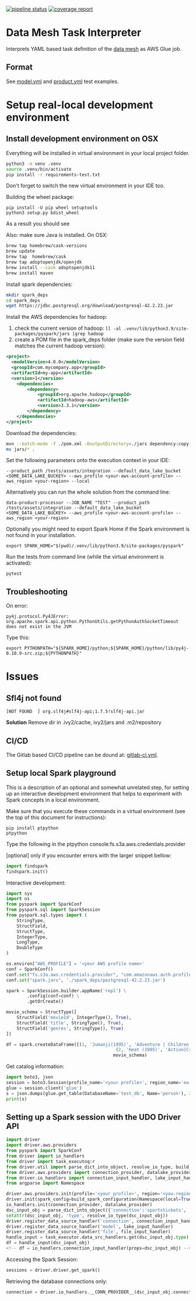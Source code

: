 [![pipeline status](https://gitlab.aws.dev/aws-sa-dach/teams/dnb/data-mesh-task-interpreter/badges/master/pipeline.svg)](https://gitlab.aws.dev/aws-sa-dach/teams/dnb/data-mesh-task-interpreter/-/commits/master)
[![coverage report](https://gitlab.aws.dev/aws-sa-dach/teams/dnb/data-mesh-task-interpreter/badges/master/coverage.svg)](https://gitlab.aws.dev/aws-sa-dach/teams/dnb/data-mesh-task-interpreter/-/commits/master)

# Data Mesh Task Interpreter

Interprets YAML based task definition of
the [data mesh](https://gitlab.aws.dev/aws-sa-dach/teams/dnb/data-mesh-solution) as AWS Glue job.

## Format

See [model.yml](deprecated_ts/interpreters/model.yml) and [product.yml](deprecated_ts/interpreters/product.yml)
test examples.

# Setup real-local development environment

## Install development environment on OSX

Everything will be installed in virtual environment in your local project folder.

```bash
python3 -m venv .venv
source .venv/bin/activate
pip install -r requirements-test.txt
```

Don't forget to switch the new virtual environment in your IDE too.

Building the wheel package:

```commandline
pip install -U pip wheel setuptools
python3 setup.py bdist_wheel
```

As a result you should see

Also: make sure Java is installed. On OSX:

```bash
brew tap homebrew/cask-versions
brew update
brew tap  homebrew/cask
brew tap adoptopenjdk/openjdk
brew install --cask adoptopenjdk11
brew install maven
```

Install spark dependencies:

```bash
mkdir spark_deps
cd spark_deps
wget https://jdbc.postgresql.org/download/postgresql-42.2.23.jar
```

Install the AWS dependencies for hadoop:

1. check the current version of hadoop: `ll -al .venv/lib/python3.9/site-packages/pyspark/jars |grep hadoop`
2. create a POM file in the spark_deps folder (make sure the version field matches the current hadoop version):

```xml
<project>
  <modelVersion>4.0.0</modelVersion>
  <groupId>com.mycompany.app</groupId>
  <artifactId>my-app</artifactId>
  <version>1</version>
    <dependencies>
        <dependency>
            <groupId>org.apache.hadoop</groupId>
            <artifactId>hadoop-aws</artifactId>
            <version>3.3.1</version>
        </dependency>
    </dependencies>
</project>
```

Download the dependencies:

```bash
mvn --batch-mode -f ./pom.xml -DoutputDirectory=./jars dependency:copy-dependencies
mv jars/* .
```

Set the following parameters onto the execution context in your IDE:

```commandline
--product_path /tests/assets/integration --default_data_lake_bucket <SOME_DATA_LAKE_BUCKEY> --aws_profile <your-aws-account-profile> --aws_region <your-region> --local
```

Alternatively you can run the whole solution from the command line:

```commandline
data-product-processor --JOB_NAME "TEST" --product_path /tests/assets/integration --default_data_lake_bucket <SOME_DATA_LAKE_BUCKEY> --aws_profile <your-aws-account-profile> --aws_region <your-region>
```

Optionally you might need to export Spark Home if the Spark environment is not found in your installation.

```commandline
export SPARK_HOME="$(pwd)/.venv/lib/python3.9/site-packages/pyspark"
```

Run the tests from command line (while the virtual environment is activated):

```commandline
pytest
```

## Troubleshooting

On error:

```
py4j.protocol.Py4JError: org.apache.spark.api.python.PythonUtils.getPythonAuthSocketTimeout does not exist in the JVM
```

Type this:

```commandline
export PYTHONPATH="${SPARK_HOME}/python;${SPARK_HOME}/python/lib/py4j-0.10.9-src.zip;${PYTHONPATH}"
```

# Issues

## Sfl4j not found

```commandline
[NOT FOUND  ] org.slf4j#slf4j-api;1.7.5!slf4j-api.jar
```

**Solution**
Remove dir in .ivy2/cache, ivy2/jars and .m2/repository

## CI/CD

The Gitlab based CI/CD pipeline can be dound at: [gitlab-ci.yml](.gitlab-ci.yml).

## Setup local Spark playground

This is a description of an optional and somewhat unrelated step, for setting up an interactive development environment that helps to experiment with Spark concepts in a local environment.

Make sure that you execute these commands in a virtual environment (see the top of this document for instructions):

```commandline
pip install ptpython
ptpython
```

Type the following in the ptpython console:fs.s3a.aws.credentials.provider

[optional] only if you encounter errors with the larger snippet bellow:

```python
import findspark
findspark.init()
```

Interactive development:

```python
import sys
import os
from pyspark import SparkConf
from pyspark.sql import SparkSession
from pyspark.sql.types import (
    StringType,
    StructField,
    StructType,
    IntegerType,
    LongType,
    DoubleType
)

os.environ["AWS_PROFILE"] = '<your AWS profile name>'
conf = SparkConf()
conf.set("fs.s3a.aws.credentials.provider", "com.amazonaws.auth.profile.ProfileCredentialsProvider")
conf.set("spark.jars", './spark_deps/postgresql-42.2.23.jar')

spark = SparkSession.builder.appName('repl') \
        .config(conf=conf) \
        .getOrCreate()

movie_schema = StructType([
    StructField('movieId', IntegerType(), True),
    StructField('title', StringType(), True),
    StructField('genres', StringType(), True)
])

df = spark.createDataFrame([(1, 'Jumanji(1995)', 'Adventure | Children | Fantasy'),
                                          (2, 'Heat (1995)', 'Action|Crime|Thriller')],
                                         movie_schema)
```

Get catalog information:

```python
import boto3, json
session = boto3.Session(profile_name='<your profile>', region_name='eu-central-1')
glue = session.client('glue')
s = json.dumps(glue.get_table(DatabaseName='test_db', Name='person'), indent=4, default=str)
print(s)
```

## Setting up a Spark session with the UDO Driver API

```python
import driver
import driver.aws.providers
from pyspark import SparkConf
from driver import io_handlers
from driver import task_executoq:r
from driver.util import parse_dict_into_object, resolve_io_type, build_spark_configuration
from driver.aws.providers import connection_provider, datalake_provider
from driver.io_handlers import connection_input_handler, lake_input_handler, file_input_handler
from argparse import Namespace

driver.aws.providers.init(profile='<your profile>', region='<you-region>')
driver.init(spark_config=build_spark_configuration(Namespace(local=True)))
io_handlers.init(connection_provider, datalake_provider)
dsc_input_obj = parse_dict_into_object({'connection':'sportstickets', 'table':'dms_sample.person_relevant'})
setattr(dsc_input_obj, 'type', resolve_io_type(dsc_input_obj))
driver.register_data_source_handler('connection', connection_input_handler)
driver.register_data_source_handler('model', lake_input_handler)
driver.register_data_source_handler('file', file_input_handler)
handle_input = task_executor.data_src_handlers.get(dsc_input_obj.type)
df = handle_input(dsc_input_obj)
<!-- df = io_handlers.connection_input_handler(props=dsc_input_obj) -->
```

Accessing the Spark Session:

```python
sessions = driver.driver.get_spark()
```

Retrieving the database connections only:

```python
connection = driver.io_handlers.__CONN_PROVIDER__(dsc_input_obj.connection)
```
